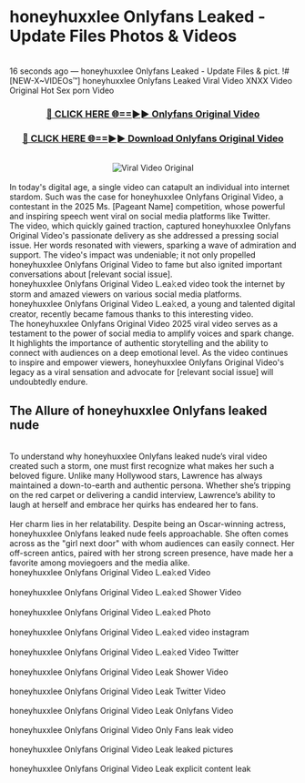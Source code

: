 # honeyhuxxlee Onlyfans Leaked - Update Files Photos & Videos 
<br>
16 seconds ago — honeyhuxxlee Onlyfans Leaked - Update Files & pict. !#[NEW-X~VIDEOs™] honeyhuxxlee Onlyfans Leaked Viral Video XNXX Video Original Hot Sex porn Video
<br>
<div align="center">
<h3><a href="http://freeplayer.one?title=honeyhuxxlee&ref=25OR" rel="nofollow">🔴 CLICK HERE 🌐==►► Onlyfans Original Video</a></h3>
<h3><a href="http://freeplayer.one?title=honeyhuxxlee&ref=25OR" rel="nofollow">🔴 CLICK HERE 🌐==►► Download Onlyfans Original Video</a></h3>
<br>
<a href="http://freeplayer.one?title=honeyhuxxlee&ref=25OR" rel="nofollow" data-target="animated-image.originalLink"><img src="https://i.ibb.co.com/xMMVF88/686577567.gif" alt="Viral Video Original" style="max-width: 100%; display: inline-block;" data-target="animated-image.originalImage"></a>
</div>
<br>
In today's digital age, a single video can catapult an individual into internet stardom. Such was the case for honeyhuxxlee Onlyfans Original Video, a contestant in the 2025 Ms. [Pageant Name] competition, whose powerful and inspiring speech went viral on social media platforms like Twitter.
<br>
The video, which quickly gained traction, captured honeyhuxxlee Onlyfans Original Video's passionate delivery as she addressed a pressing social issue. Her words resonated with viewers, sparking a wave of admiration and support. The video's impact was undeniable; it not only propelled honeyhuxxlee Onlyfans Original Video to fame but also ignited important conversations about [relevant social issue].
<br>
honeyhuxxlee Onlyfans Original Video L.ea𝚔ed video took the internet by storm and amazed viewers on various social media platforms. honeyhuxxlee Onlyfans Original Video L.ea𝚔ed, a young and talented digital creator, recently became famous thanks to this interesting video.
<br>
The honeyhuxxlee Onlyfans Original Video 2025 viral video serves as a testament to the power of social media to amplify voices and spark change. It highlights the importance of authentic storytelling and the ability to connect with audiences on a deep emotional level. As the video continues to inspire and empower viewers, honeyhuxxlee Onlyfans Original Video's legacy as a viral sensation and advocate for [relevant social issue] will undoubtedly endure.
<br>
<h2>The Allure of honeyhuxxlee Onlyfans leaked nude</h2>
<br>
To understand why honeyhuxxlee Onlyfans leaked nude’s viral video created such a storm, one must first recognize what makes her such a beloved figure. Unlike many Hollywood stars, Lawrence has always maintained a down-to-earth and authentic persona. Whether she’s tripping on the red carpet or delivering a candid interview, Lawrence’s ability to laugh at herself and embrace her quirks has endeared her to fans.
<br><br>
Her charm lies in her relatability. Despite being an Oscar-winning actress, honeyhuxxlee Onlyfans leaked nude feels approachable. She often comes across as the "girl next door" with whom audiences can easily connect. Her off-screen antics, paired with her strong screen presence, have made her a favorite among moviegoers and the media alike.
<br>
honeyhuxxlee Onlyfans Original Video L.ea𝚔ed Video
<br><br>
honeyhuxxlee Onlyfans Original Video L.ea𝚔ed Shower Video
<br><br>
honeyhuxxlee Onlyfans Original Video L.ea𝚔ed Photo
<br><br>
honeyhuxxlee Onlyfans Original Video L.ea𝚔ed video instagram
<br><br>
honeyhuxxlee Onlyfans Original Video L.ea𝚔ed Video Twitter
<br><br>
honeyhuxxlee Onlyfans Original Video Leak Shower Video
<br><br>
honeyhuxxlee Onlyfans Original Video Leak Twitter Video
<br><br>
honeyhuxxlee Onlyfans Original Video Leak Onlyfans Video
<br><br>
honeyhuxxlee Onlyfans Original Video Only Fans leak video
<br><br>
honeyhuxxlee Onlyfans Original Video Leak leaked pictures
<br><br>
honeyhuxxlee Onlyfans Original Video Leak explicit content leak